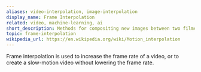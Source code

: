 ```yaml
---
aliases: video-interpolation, image-interpolation
display_name: Frame Interpolation
related: video, machine-learning, ai
short_description: Methods for compositing new images between two filmed or photographed images.
topic: frame-interpolation
wikipedia_url: https://en.wikipedia.org/wiki/Motion_interpolation
---
```

Frame interpolation is used to increase the frame rate of a video, or to create a slow-motion video without lowering the frame rate.
